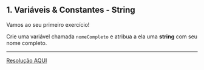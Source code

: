 <div class="layout-pane__container"><div id="main-splitpane-left" class="coding-question__left-pane"><section class="question-view__title-wrapper"><h1 class="question-view__title">1. Variáveis &amp; Constantes - String</h1></section><section class="question-view__instruction"><div class="candidate-rich-text"><div id="9m68t4h674s-instruction"><p>Vamos ao seu primeiro exercício!&nbsp;</p>

<p>Crie uma variável chamada&nbsp;<code>nomeCompleto</code>&nbsp;e atribua a ela uma <strong>string</strong> com seu nome completo.</p>
</div></div></section></div></div>

____

[Resolução AQUI](./resolucao.js)
